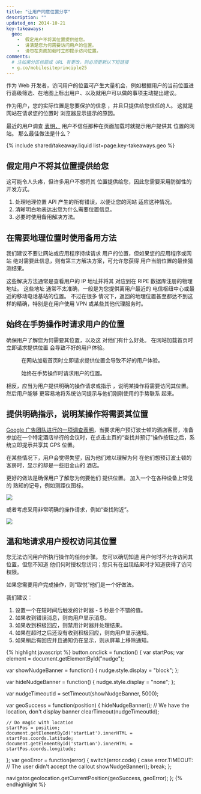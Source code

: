 ```yaml
---
title: "让用户同意位置分享"
description: ""
updated_on: 2014-10-21
key-takeaways:
  geo: 
    -  假定用户不将其位置提供给您。
    -  讲清楚您为何需要访问用户的位置。
    -  请勿在页面加载时立即提示访问位置。
comments:
  # 注如果分区标题或 URL 有更改，则必须更新以下短链接
  - g.co/mobilesiteprinciple25
---
```


<p class="intro">
  作为 Web 开发者，访问用户的位置可产生大量机会，例如根据用户的当前位置进行高级筛选、在地图上标出用户、以及就用户可以做的事项主动提出建议。
</p>

作为用户，您的实际位置是您要保护的信息
，并且只提供给您信任的人。  这就是网站在请求您的位置时
浏览器显示提示的原因。



最近的用户调查 <a href="http://static.googleusercontent.com/media/www.google.com/en/us/intl/ALL_ALL/think/multiscreen/pdf/multi-screen-moblie-whitepaper_research-studies.pdf">表明，</a>
用户不信任那种在页面加载时就提示用户提供其
位置的网站。 那么最佳做法是什么？

{% include shared/takeaway.liquid list=page.key-takeaways.geo %}

## 假定用户不将其位置提供给您

这可能令人头疼，但许多用户不想将其
位置提供给您，因此您需要采用防御性的开发方式。

1.  处理地理位置 API 产生的所有错误，以便让您的网站
适应这种情况。
2.  清晰明白地表达出您为什么需要位置信息。
3.  必要时使用备用解决方法。

## 在需要地理位置时使用备用方法

我们建议不要让网站或应用程序持续请求
用户的位置，但如果您的应用程序或网站
绝对需要此信息，则有第三方解决方案，可允许您获得
用户当前位置的最佳猜测结果。

这些解决方法通常是查看用户的 IP 地址并将其
对应到在 RIPE 数据库注册的物理地址。  这些地址
通常不太准确，一般是为您提供离用户最近的
电信枢纽中心或最近的移动电话基站的位置。  不过在很多
情况下，返回的地理位置甚至都达不到这样的精确，特别是在用户使用 VPN
或某些其他代理服务时。

## 始终在手势操作时请求用户的位置

确保用户了解您为何需要其位置，以及这
对他们有什么好处。  在网站加载首页时立即请求提供位置
会导致不好的用户体验。

<div class="clear g-wide--pull-1">
  <div class="mdl-cell mdl-cell--6--col">
    <figure class="fluid">
      <img src="images/sw-navigation-bad.png" srcset="images/sw-navigation-bad.png 1x, images/sw-navigation-bad-2x.png 2x" alt="">
      <figcaption>在网站加载首页时立即请求提供位置会导致不好的用户体验。</figcaption>
    </figure>
  </div>
  <div class="mdl-cell mdl-cell--6--col">
    <figure class="fluid">
      <img src="images/sw-navigation-good.png" srcset="images/sw-navigation-good.png 1x, images/sw-navigation-good-2x.png 2x" alt="">
      <figcaption> 始终在手势操作时请求用户的位置。</figcaption>
      </figure>
  </div>
</div>

相反，应当为用户提供明确的操作请求或指示
，说明某操作将需要访问其位置。  然后用户能够
更容易地将系统访问提示与他们刚刚使用的手势联系
起来。

## 提供明确指示，说明某操作将需要其位置

<a href="http://static.googleusercontent.com/media/www.google.com/en/us/intl/ALL_ALL/think/multiscreen/pdf/multi-screen-moblie-whitepaper_research-studies.pdf"> Google 广告团队进行的一项调查表明</a>，当要求用户预订波士顿的酒店客房，准备参加在一个特定酒店举行的会议时，在点击主页的“查找并预订”操作按钮之后，系统立即提示共享其 GPS 位置。

在某些情况下，用户会觉得失望，因为他们难以理解为何
在他们想预订波士顿的客房时，显示的却是一些旧金山的
酒店。

更好的做法是确保用户了解您为何要他们
提供位置。 加入一个在各种设备上常见的
熟知的记号，例如测距仪图标。

<img src="images/indication.png">

或者考虑采用非常明确的操作请求，例如“查找附近”。

<img src="images/nearme.png">

## 温和地请求用户授权访问其位置

您无法访问用户所执行操作的任何步骤。  您可以确切知道
用户何时不允许访问其位置，但您不知道
他们何时授权您访问；您只有在出现结果时才知道获得了访问权限。

如果您需要用户完成操作，则“取悦”他们是一个好做法。

我们建议： 

1.  设置一个在短时间后触发的计时器 - 5 秒是个不错的值。
2.  如果收到错误消息，则向用户显示消息。
3.  如果收到积极回应，则禁用计时器并处理结果。
4.  如果在超时之后还没有收到积极回应，则向用户显示通知。
5.  如果稍后有回应并且通知仍在显示，则从屏幕上移除通知。

{% highlight javascript %}
button.onclick = function() {
  var startPos;
  var element = document.getElementById("nudge");

  var showNudgeBanner = function() {
    nudge.style.display = "block";
  };

  var hideNudgeBanner = function() {
    nudge.style.display = "none";
  };

  var nudgeTimeoutId = setTimeout(showNudgeBanner, 5000);

  var geoSuccess = function(position) {
    hideNudgeBanner();
    // We have the location, don't display banner
    clearTimeout(nudgeTimeoutId); 

    // Do magic with location
    startPos = position;
    document.getElementById('startLat').innerHTML = startPos.coords.latitude;
    document.getElementById('startLon').innerHTML = startPos.coords.longitude;
  };
  var geoError = function(error) {
    switch(error.code) {
      case error.TIMEOUT:
        // The user didn't accept the callout
        showNudgeBanner();
        break;
  };

  navigator.geolocation.getCurrentPosition(geoSuccess, geoError);
};
{% endhighlight %}

